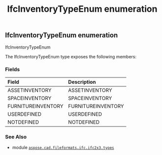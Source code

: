 ﻿---
title: IfcInventoryTypeEnum enumeration
second_title: Aspose.CAD for Python via .NET API References
description: 
type: docs
weight: 2430
url: /aspose.cad.fileformats.ifc.ifc2x3.types/ifcinventorytypeenum/
is_root: false
---

## IfcInventoryTypeEnum enumeration

IfcInventoryTypeEnum



The IfcInventoryTypeEnum type exposes the following members:

### Fields
| Field | Description |
| :- | :- |
| ASSETINVENTORY | ASSETINVENTORY |
| SPACEINVENTORY | SPACEINVENTORY |
| FURNITUREINVENTORY | FURNITUREINVENTORY |
| USERDEFINED | USERDEFINED |
| NOTDEFINED | NOTDEFINED |



### See Also
* module [`aspose.cad.fileformats.ifc.ifc2x3.types`](..)
